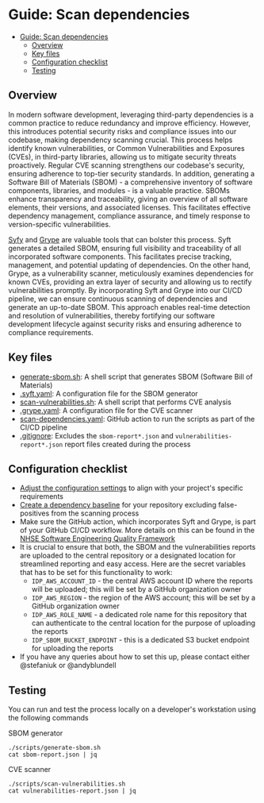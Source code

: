 # Guide: Scan dependencies

- [Guide: Scan dependencies](#guide-scan-dependencies)
  - [Overview](#overview)
  - [Key files](#key-files)
  - [Configuration checklist](#configuration-checklist)
  - [Testing](#testing)

## Overview

In modern software development, leveraging third-party dependencies is a common practice to reduce redundancy and improve efficiency. However, this introduces potential security risks and compliance issues into our codebase, making dependency scanning crucial. This process helps identify known vulnerabilities, or Common Vulnerabilities and Exposures (CVEs), in third-party libraries, allowing us to mitigate security threats proactively. Regular CVE scanning strengthens our codebase's security, ensuring adherence to top-tier security standards. In addition, generating a Software Bill of Materials (SBOM) - a comprehensive inventory of software components, libraries, and modules - is a valuable practice. SBOMs enhance transparency and traceability, giving an overview of all software elements, their versions, and associated licenses. This facilitates effective dependency management, compliance assurance, and timely response to version-specific vulnerabilities.

[Syfy](https://github.com/anchore/syft) and [Grype](https://github.com/anchore/grype) are valuable tools that can bolster this process. Syft generates a detailed SBOM, ensuring full visibility and traceability of all incorporated software components. This facilitates precise tracking, management, and potential updating of dependencies. On the other hand, Grype, as a vulnerability scanner, meticulously examines dependencies for known CVEs, providing an extra layer of security and allowing us to rectify vulnerabilities promptly. By incorporating Syft and Grype into our CI/CD pipeline, we can ensure continuous scanning of dependencies and generate an up-to-date SBOM. This approach enables real-time detection and resolution of vulnerabilities, thereby fortifying our software development lifecycle against security risks and ensuring adherence to compliance requirements.

## Key files

- [generate-sbom.sh](../../scripts/generate-sbom.sh): A shell script that generates SBOM (Software Bill of Materials)
- [.syft.yaml](../../scripts/config/.syft.yaml): A configuration file for the SBOM generator
- [scan-vulnerabilities.sh](../../scripts/scan-vulnerabilities.sh): A shell script that performs CVE analysis
- [.grype.yaml](../../scripts/config/.grype.yaml): A configuration file for the CVE scanner
- [scan-dependencies.yaml](../../.github/workflows/scan-dependencies.yaml): GitHub action to run the scripts as part of the CI/CD pipeline
- [.gitignore](../../.gitignore): Excludes the `sbom-report*.json` and `vulnerabilities-report*.json` report files created during the process

## Configuration checklist

- [Adjust the configuration settings](../../scripts/config/.grype.yaml) to align with your project's specific requirements
- [Create a dependency baseline](https://github.com/anchore/grype#specifying-matches-to-ignore) for your repository excluding false-positives from the scanning process
- Make sure the GitHub action, which incorporates Syft and Grype, is part of your GitHub CI/CD workflow. More details on this can be found in the [NHSE Software Engineering Quality Framework](https://github.com/NHSDigital/software-engineering-quality-framework/blob/main/tools/dependency-scan/README.md)
- It is crucial to ensure that both, the SBOM and the vulnerabilities reports are uploaded to the central repository or a designated location for streamlined reporting and easy access. Here are the secret variables that has to be set for this functionality to work:
  - `IDP_AWS_ACCOUNT_ID` - the central AWS account ID where the reports will be uploaded; this will be set by a GitHub organization owner
  - `IDP_AWS_REGION` - the region of the AWS account; this will be set by a GitHub organization owner
  - `IDP_AWS_ROLE_NAME` - a dedicated role name for this repository that can authenticate to the central location for the purpose of uploading the reports
  - `IDP_SBOM_BUCKET_ENDPOINT` - this is a dedicated S3 bucket endpoint for uploading the reports
- If you have any queries about how to set this up, please contact either @stefaniuk or @andyblundell

## Testing

You can run and test the process locally on a developer's workstation using the following commands

SBOM generator

```shell
./scripts/generate-sbom.sh
cat sbom-report.json | jq
```

CVE scanner

```shell
./scripts/scan-vulnerabilities.sh
cat vulnerabilities-report.json | jq
```

